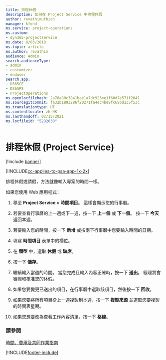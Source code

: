 ```yaml
---
title: 排程休假
description: 如何在 Project Service 中排程休假
author: revathimuthiah
manager: kfend
ms.service: project-operations
ms.custom:
- dyn365-projectservice
ms.date: 8/03/2018
ms.topic: article
ms.author: revathim
audience: Admin
search.audienceType:
- admin
- customizer
- enduser
search.app:
- D365CE
- D365PS
- ProjectOperations
ms.openlocfilehash: 2a78a80c3841bae1a7dc923ee1f60d7e571f2041
ms.sourcegitcommit: fa32b1893286f20271fa4ec4be8fc68bd135f53c
ms.translationtype: HT
ms.contentlocale: zh-HK
ms.lasthandoff: 02/15/2021
ms.locfileid: "5282630"
---
```

# <a name="schedule-time-off-project-service"></a>排程休假 (Project Service)

[!include [banner](../includes/psa-now-project-operations.md)]

[!INCLUDE[cc-applies-to-psa-app-1x-2x](../includes/cc-applies-to-psa-app-1x-2x.md)]

排程休假或請假，方法就像輸入專案的時間一樣。  
  
 如果您使用 Web 應用程式：  
  
1.  移至 **Project Service > 時間項目**。 這樣會顯示您的行事曆。  
  
2.  若要查看行事曆的上一週或下一週，按一下 **上一個** 或 **下一個**。 按一下 **今天** 返回本週。  
  
3.  若要輸入您的時間，按一下 **新增** 或按兩下行事曆中您要輸入時間的日期。  
  
4.  填寫 **時間項目** 表單中的欄位。  
  
5.  在 **類型** 中，選取 **休假** 或 **缺席**。  
  
6.  按一下 **儲存**。  
  
7.  繼續輸入當週的時間。 當您完成且輸入內容正確時，按一下 **送出**。 經理將會審閱和核准您的休假。  
  
8.  如果您要變更已送出的項目，在行事曆中選取該項目，然後按一下 **回收**。  
  
9. 如果您要將所有項目從上一週複製到本週，按一下 **複製來源** 並選取您要複製的時間表星期。  
  
10. 如果您想要改為查看工作內容清單，按一下 **格線**。  
  
### <a name="see-also"></a>請參閱  
 [時間、費用及共同作業指南](../psa/time-expense-collaboration-guide.md)


[!INCLUDE[footer-include](../includes/footer-banner.md)]